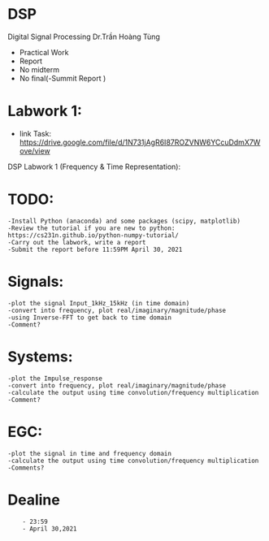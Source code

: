 # DSP
Digital Signal Processing
Dr.Trần Hoàng Tùng
 - Practical Work
 - Report
 - No midterm
 - No final(-Summit Report  )

# Labwork 1:
 - link Task:  https://drive.google.com/file/d/1N731jAgR6I87ROZVNW6YCcuDdmX7Wove/view

DSP Labwork 1 (Frequency & Time Representation):

# TODO:
	-Install Python (anaconda) and some packages (scipy, matplotlib)
	-Review the tutorial if you are new to python: https://cs231n.github.io/python-numpy-tutorial/
	-Carry out the labwork, write a report
	-Submit the report before 11:59PM April 30, 2021

# Signals:
	-plot the signal Input_1kHz_15kHz (in time domain)
	-convert into frequency, plot real/imaginary/magnitude/phase
	-using Inverse-FFT to get back to time domain
	-Comment?

# Systems:
	-plot the Impulse_response
	-convert into frequency, plot real/imaginary/magnitude/phase
	-calculate the output using time convolution/frequency multiplication
	-Comment?

# EGC:
	-plot the signal in time and frequency domain
	-calculate the output using time convolution/frequency multiplication
	-Comments?
# Dealine
        - 23:59
        - April 30,2021
